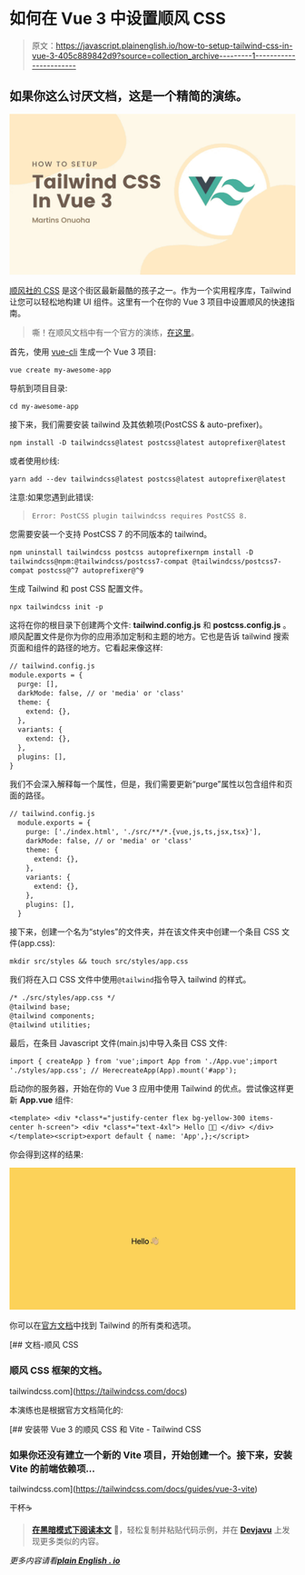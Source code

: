 # 如何在 Vue 3 中设置顺风 CSS

> 原文：<https://javascript.plainenglish.io/how-to-setup-tailwind-css-in-vue-3-405c889842d9?source=collection_archive---------1----------------------->

## 如果你这么讨厌文档，这是一个精简的演练。

![](img/ee7ce0ddeeb3e223e75ba721ada6ef23.png)

[顺风社的 CSS](https://medium.com/u/d8c8c34e2236?source=post_page-----405c889842d9--------------------------------) 是这个街区最新最酷的孩子之一。作为一个实用程序库，Tailwind 让您可以轻松地构建 UI 组件。这里有一个在你的 Vue 3 项目中设置顺风的快速指南。

> 嘶！在顺风文档中有一个官方的演练，[在这里](https://tailwindcss.com/docs/guides/vue-3-vite)。

首先，使用 [vue-cli](https://cli.vuejs.org/) 生成一个 Vue 3 项目:

```
vue create my-awesome-app
```

导航到项目目录:

```
cd my-awesome-app
```

接下来，我们需要安装 tailwind 及其依赖项(PostCSS & auto-prefixer)。

```
npm install -D tailwindcss@latest postcss@latest autoprefixer@latest
```

或者使用纱线:

```
yarn add --dev tailwindcss@latest postcss@latest autoprefixer@latest
```

注意:如果您遇到此错误:

> `Error: PostCSS plugin tailwindcss requires PostCSS 8.`

您需要安装一个支持 PostCSS 7 的不同版本的 tailwind。

```
npm uninstall tailwindcss postcss autoprefixernpm install -D tailwindcss@npm:@tailwindcss/postcss7-compat @tailwindcss/postcss7-compat postcss@^7 autoprefixer@^9
```

生成 Tailwind 和 post CSS 配置文件。

```
npx tailwindcss init -p
```

这将在你的根目录下创建两个文件: **tailwind.config.js** 和 **postcss.config.js** 。顺风配置文件是你为你的应用添加定制和主题的地方。它也是告诉 tailwind 搜索页面和组件的路径的地方。它看起来像这样:

```
// tailwind.config.js
module.exports = {
  purge: [],
  darkMode: false, // or 'media' or 'class'
  theme: {
    extend: {},
  },
  variants: {
    extend: {},
  },
  plugins: [],
}
```

我们不会深入解释每一个属性，但是，我们需要更新“purge”属性以包含组件和页面的路径。

```
// tailwind.config.js
  module.exports = {
    purge: ['./index.html', './src/**/*.{vue,js,ts,jsx,tsx}'],
    darkMode: false, // or 'media' or 'class'
    theme: {
      extend: {},
    },
    variants: {
      extend: {},
    },
    plugins: [],
  }
```

接下来，创建一个名为“styles”的文件夹，并在该文件夹中创建一个条目 CSS 文件(app.css):

```
mkdir src/styles && touch src/styles/app.css
```

我们将在入口 CSS 文件中使用`@tailwind`指令导入 tailwind 的样式。

```
/* ./src/styles/app.css */
@tailwind base;
@tailwind components;
@tailwind utilities;
```

最后，在条目 Javascript 文件(main.js)中导入条目 CSS 文件:

```
import { createApp } from 'vue';import App from './App.vue';import './styles/app.css'; // HerecreateApp(App).mount('#app');
```

启动你的服务器，开始在你的 Vue 3 应用中使用 Tailwind 的优点。尝试像这样更新 **App.vue** 组件:

```
<template> <div *class*="justify-center flex bg-yellow-300 items-center h-screen"> <div *class*="text-4xl"> Hello 👋🏼 </div> </div></template><script>export default { name: 'App',};</script>
```

你会得到这样的结果:

![](img/d7e2e84cf6090b7e817415c920d88970.png)

你可以在[官方文档](https://tailwindcss.com/docs)中找到 Tailwind 的所有类和选项。

[](https://tailwindcss.com/docs) [## 文档-顺风 CSS

### 顺风 CSS 框架的文档。

tailwindcss.com](https://tailwindcss.com/docs) 

本演练也是根据官方文档简化的:

[](https://tailwindcss.com/docs/guides/vue-3-vite) [## 安装带 Vue 3 的顺风 CSS 和 Vite - Tailwind CSS

### 如果你还没有建立一个新的 Vite 项目，开始创建一个。接下来，安装 Vite 的前端依赖项…

tailwindcss.com](https://tailwindcss.com/docs/guides/vue-3-vite) 

干杯☕️

> [**在黑暗模式下阅读本文**](https://devjavu.space/post/how-to-setup-tailwind-css-in-vue-3?isDark=true) 🌙，轻松复制并粘贴代码示例，并在 [**Devjavu**](https://devjavu.space/) 上发现更多类似的内容。

*更多内容请看*[***plain English . io***](http://plainenglish.io)
